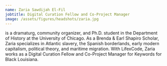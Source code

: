 ```yaml
---
name: Zaria Sawdijah El-Fil
jobtitle: Digital Curation Fellow and Co-Project Manager
image: /assets/figures/headshots/zaria.jpg
---
```

is a dramaturg, community organizer, and Ph.D. student in the Department of History at the University of Chicago. As a Brenda & Earl Shapiro Scholar, Zaria specializes in Atlantic slavery, the Spanish borderlands, early modern capitalism, political theory, and maritime migration. With LifexCode, Zaria works as a Digital Curation Fellow and Co-Project Manager for Keywords for Black Louisiana.
